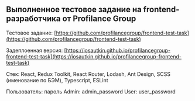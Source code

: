 ## Выполненное тестовое задание на frontend-разработчика от Profilance Group

Тестовое задание: [https://github.com/profilancegroup/frontend-test-task](https://github.com/profilancegroup/frontend-test-task)

Задеплоенная версия: [https://iosautkin.github.io/profilancegroup-frontend-test-task](https://iosautkin.github.io/profilancegroup-frontend-test-task)

Стек: React, Redux Toolkit, React Router, Lodash, Ant Design, SCSS (именование по БЭМ), Typescript, ESLint

Пользователь: пароль
Admin: admin_password
User: user_password
